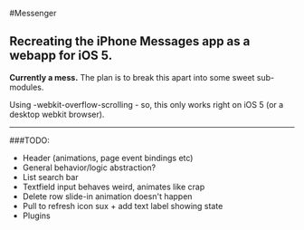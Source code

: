 #Messenger
## Recreating the iPhone Messages app as a webapp for iOS 5.

**Currently a mess.** The plan is to break this apart into some sweet sub-modules.

Using -webkit-overflow-scrolling - so, this only works right on iOS 5 (or a desktop webkit browser).

----


###TODO:

* Header (animations, page event bindings etc)
* General behavior/logic abstraction?
* List search bar
* Textfield input behaves weird, animates like crap
* Delete row slide-in animation doesn't happen
* Pull to refresh icon sux + add text label showing state 
* Plugins
